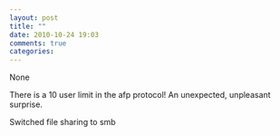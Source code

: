 ```yaml
---
layout: post
title: ""
date: 2010-10-24 19:03
comments: true
categories: 
---
```


None


There is a 10 user limit in the afp protocol! An unexpected, unpleasant surprise.


Switched file sharing to smb

